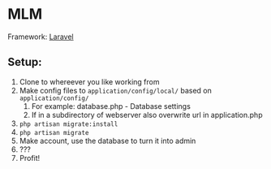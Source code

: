 MLM
===
Framework: [Laravel](http://laravel.com/docs)

Setup:
------

1. Clone to whereever you like working from
2. Make config files to `application/config/local/` based on `application/config/`
    1. For example: database.php - Database settings
    2. If in a subdirectory of webserver also overwrite url in application.php 
3. `php artisan migrate:install`
4. `php artisan migrate`
5. Make account, use the database to turn it into admin
6. ???
7. Profit!
